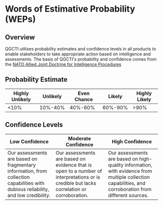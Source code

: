 # Words of Estimative Probability (WEPs)
## Overview
QGCTI utilises probability estimates and confidence levels in all products to enable stakeholders to take appropriate action based on intelligence and assessments. The basis of QGCTI's probability and confidence comes from the [NATO Allied Joint Doctrine for Intelligence Procedures](https://jadl.act.nato.int/ILIAS/data/testclient/lm_data/lm_152845/Linear/JISR04222102/sharedFiles/AJP21.pdf)

## Probability Estimate

| Highly Unlikely | Unlikely | Even Chance | Likely | Highly Likely |
|-----------------|----------|-------------|--------|---------------|
| <10% | 10%-40% | 40%-60% | 60%-90% | >90% |

## Confidence Levels
| Low Confidence | Moderate Confidence | High Confidence |
|----------------|---------------------|-----------------|
| Our assessments are based on fragmentary information, from collection capabilities with dubious reliability, and low credibility. | Our assessments are based on evidence that is open to a number of interpretations or is credible but lacks correlation or corroboration. | Our assessments are based on high-quality information, with evidence from multiple collection capabilities, and corroboration from different sources. |